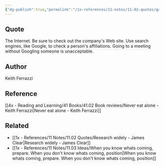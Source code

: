 ```yaml
---
{"dg-publish":true,"permalink":"/1x-references/11-notes/11-02-quotes/going-to-a-meeting-without-googling-someone-is-unacceptable-keith-ferrazzi/","title":"Going to a meeting without Googling someone is unacceptable - Keith Ferrazzi","created":"2025-03-11T17:21:26.441+03:00","updated":"2025-04-10T10:32:13.134+03:00"}
---
```



## Quote
The Internet. Be sure to check out the company's Web site. Use search engines, like Google, to check a person's affiliations. Going to a meeting without Googling someone is unacceptable.

## Author
Keith Ferrazzi

## Reference
[[4x - Reading and Learning/41 Books/41.02 Book reviews/Never eat alone - Keith Ferrazzi\|Never eat alone - Keith Ferrazzi]]

## Related
- [[1x - References/11 Notes/11.02 Quotes/Research widely - James Clear\|Research widely - James Clear]]
- [[1x - References/11 Notes/11.03 Ideas/When you know whats coming, prepare. When you don't know whats coming, position\|When you know whats coming, prepare. When you don't know whats coming, position]]
